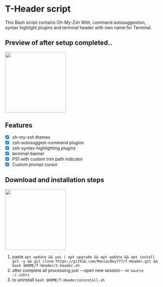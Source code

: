 # T-Header script
This Bash script contains Oh-My-Zsh With, command autosuggestion, syntax highlight plugins and terminal header with own name for Terminal. 
## Preview of after setup completed..
<img src="https://user-images.githubusercontent.com/28594846/42722171-e92e650c-8764-11e8-8f65-76a318c1de27.jpeg" width="200" hight="220">

## Features

- [x] oh-my-zsh themes
- [x] zsh-autosuggest-command plugins
- [x] zsh-syntax-highlighting plugins
- [x] terminal-banner
- [x] PS1 with custom trim path indicator
- [x] Custom prompt cursor

## Download and installation steps
<img src="https://user-images.githubusercontent.com/28594846/42721978-6b90278c-8761-11e8-97f2-eca4f86e837f.jpeg" width="200" hight="220">


1. paste `apt update && yes | apt upgrade && apt update && apt install git -y && git clone https://github.com/ManiacBoy777/T-Header.git && bash $HOME/T-Header/t-header.sh`
6. after complete all processing just --open new session-- or `source ~/.zshrc`
7. to uninstall `bash $HOME/T-Header/uninstall.sh`
#
